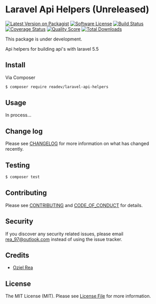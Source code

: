 # Laravel Api Helpers (Unreleased)

[![Latest Version on Packagist][ico-version]][link-packagist]
[![Software License][ico-license]](LICENSE.md)
[![Build Status][ico-travis]][link-travis]
[![Coverage Status][ico-scrutinizer]][link-scrutinizer]
[![Quality Score][ico-code-quality]][link-code-quality]
[![Total Downloads][ico-downloads]][link-downloads]


This package is under development.

Api helpers for building api's with laravel 5.5

## Install

Via Composer

``` bash
$ composer require readev/laravel-api-helpers
```

## Usage
In process...

## Change log

Please see [CHANGELOG](CHANGELOG.md) for more information on what has changed recently.

## Testing

``` bash
$ composer test
```

## Contributing

Please see [CONTRIBUTING](CONTRIBUTING.md) and [CODE_OF_CONDUCT](CODE_OF_CONDUCT.md) for details.

## Security

If you discover any security related issues, please email rea_97@outlook.com instead of using the issue tracker.

## Credits

- [Oziel Rea][link-author]

## License

The MIT License (MIT). Please see [License File](LICENSE.md) for more information.

[ico-version]: https://img.shields.io/packagist/v/readev/laravel-api-helpers.svg?style=flat-square
[ico-license]: https://img.shields.io/badge/license-MIT-brightgreen.svg?style=flat-square
[ico-travis]: https://img.shields.io/travis/readev/laravel-api-helpers/master.svg?style=flat-square
[ico-scrutinizer]: https://img.shields.io/scrutinizer/coverage/g/:vendor/laravel-api-helpers.svg?style=flat-square
[ico-code-quality]: https://img.shields.io/scrutinizer/g/readev/laravel-api-helpers.svg?style=flat-square
[ico-downloads]: https://img.shields.io/packagist/dt/readev/laravel-api-helpers.svg?style=flat-square

[link-packagist]: https://packagist.org/packages/readev/laravel-api-helpers
[link-travis]: https://travis-ci.org/readev/laravel-api-helpers
[link-scrutinizer]: https://scrutinizer-ci.com/g/readev/laravel-api-helpers/code-structure
[link-code-quality]: https://scrutinizer-ci.com/g/readev/laravel-api-helpers
[link-downloads]: https://packagist.org/packages/readev/laravel-api-helpers
[link-author]: https://github.com/Rea97
[link-contributors]: ../../contributors
